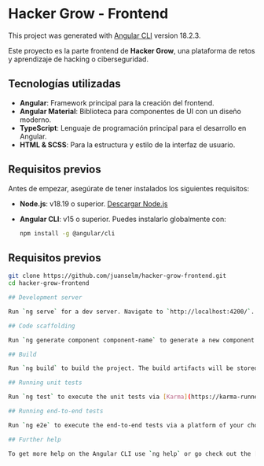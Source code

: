 # Hacker Grow - Frontend

This project was generated with [Angular CLI](https://github.com/angular/angular-cli) version 18.2.3.


Este proyecto es la parte frontend de **Hacker Grow**, una plataforma de retos y aprendizaje de hacking o ciberseguridad.

## Tecnologías utilizadas

- **Angular**: Framework principal para la creación del frontend.
- **Angular Material**: Biblioteca para componentes de UI con un diseño moderno.
- **TypeScript**: Lenguaje de programación principal para el desarrollo en Angular.
- **HTML & SCSS**: Para la estructura y estilo de la interfaz de usuario.

## Requisitos previos

Antes de empezar, asegúrate de tener instalados los siguientes requisitos:

- **Node.js**: v18.19 o superior. [Descargar Node.js](https://nodejs.org/)
- **Angular CLI**: v15 o superior. Puedes instalarlo globalmente con:

  ```bash
  npm install -g @angular/cli

## Requisitos previos

  ```bash
  git clone https://github.com/juanselm/hacker-grow-frontend.git
  cd hacker-grow-frontend

## Development server

Run `ng serve` for a dev server. Navigate to `http://localhost:4200/`. The application will automatically reload if you change any of the source files.

## Code scaffolding

Run `ng generate component component-name` to generate a new component. You can also use `ng generate directive|pipe|service|class|guard|interface|enum|module`.

## Build

Run `ng build` to build the project. The build artifacts will be stored in the `dist/` directory.

## Running unit tests

Run `ng test` to execute the unit tests via [Karma](https://karma-runner.github.io).

## Running end-to-end tests

Run `ng e2e` to execute the end-to-end tests via a platform of your choice. To use this command, you need to first add a package that implements end-to-end testing capabilities.

## Further help

To get more help on the Angular CLI use `ng help` or go check out the [Angular CLI Overview and Command Reference](https://angular.dev/tools/cli) page.
